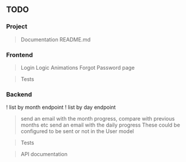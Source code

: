 ## TODO

### Project

> Documentation
> README.md

### Frontend

> Login Logic
> Animations
> Forgot Password page

> Tests

### Backend

! list by month endpoint
! list by day endpoint

> send an email with the month progress, compare with previous months etc
> send an email with the daily progress
> These could be configured to be sent or not in the User model

> Tests

> API documentation

